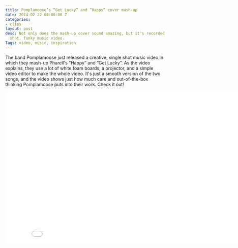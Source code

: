 ```yaml
---
title: Pomplamoose’s “Get Lucky” and “Happy” cover mash-up
date: 2014-02-22 00:00:00 Z
categories:
- clips
layout: post
desc: Not only does the mash-up cover sound amazing, but it's recorded as a single
  shot, funky music video.
Tags: video, music, inspiration
---
```


The band Pomplamoose just released a creative, single shot music video in which they mash-up Pharell's “Happy” and “Get Lucky”. As the video explains, they use a lot of white foam boards, a projector, and a simple video editor to make the whole video. It's just a smooth version of the two songs, and the video shows just how much care and out-of-the-box thinking Pomplamoose puts into their work. Check it out!

<iframe width="853" height="480" src="//www.youtube.com/embed/i7X8ZnmLfM0" frameborder="0" allowfullscreen></iframe>



